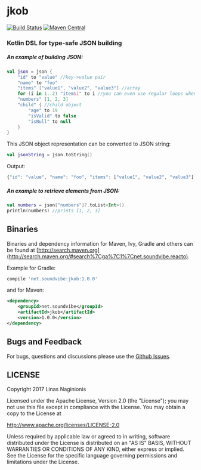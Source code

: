 # jkob
[![Build Status](https://travis-ci.org/soundvibe/jkob.svg)](https://travis-ci.org/soundvibe/jkob)
[![Maven Central](https://maven-badges.herokuapp.com/maven-central/net.soundvibe/jkob/badge.svg)](https://maven-badges.herokuapp.com/maven-central/net.soundvibe/jkob)

### Kotlin DSL for type-safe JSON building

##### An example of building JSON:
```kotlin
val json = json {
    "id" to "value" //key->value pair
    "name" to "foo"
    "items" ["value1", "value2", "value3"] //array
    for (i in 1..2) "item$i" to i //you can even use regular loops when building JSON
    "numbers" [1, 2, 3]
    "child" { //child object
        "age" to 19
        "isValid" to false
        "isNull" to null
    }
}
```
This JSON object representation can be converted to JSON string:
```kotlin
val jsonString = json.toString()
```
Output:
```javascript
{"id": "value", "name": "foo", "items": ["value1", "value2", "value3"], "item1": 1, "item2": 2, "numbers": [1, 2, 3], "child": {"age": 19, "isValid": false, "isNull": null}}
```

##### An example to retrieve elements from JSON:
```kotlin
val numbers = json["numbers"]?.toList<Int>()
println(numbers) //prints [1, 2, 3]
```


## Binaries


Binaries and dependency information for Maven, Ivy, Gradle and others can be found at [http://search.maven.org](http://search.maven.org/#search%7Cga%7C1%7Cnet.soundvibe.reacto).

Example for Gradle:

```groovy
compile 'net.soundvibe:jkob:1.0.0'
```

and for Maven:

```xml
<dependency>
    <groupId>net.soundvibe</groupId>
    <artifactId>jkob</artifactId>
    <version>1.0.0</version>
</dependency>
```


## Bugs and Feedback

For bugs, questions and discussions please use the [Github Issues](https://github.com/soundvibe/jkob/issues).

## LICENSE

Copyright 2017 Linas Naginionis

Licensed under the Apache License, Version 2.0 (the "License");
you may not use this file except in compliance with the License.
You may obtain a copy to the License at

<http://www.apache.org/licenses/LICENSE-2.0>

Unless required by applicable law or agreed to in writing, software
distributed under the License is distributed on an "AS IS" BASIS,
WITHOUT WARRANTIES OR CONDITIONS OF ANY KIND, either express or implied.
See the License for the specific language governing permissions and
limitations under the License.
